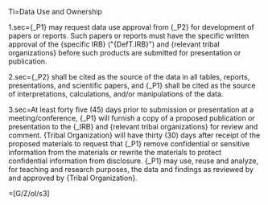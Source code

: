 Ti=Data Use and Ownership

1.sec={_P1} may request data use approval from {_P2} for development of papers or reports.  Such papers or reports must have the specific written approval of the {specific IRB} ("{DefT.IRB}") and {relevant tribal organizations} before such products are submitted for presentation or publication.

2.sec={_P2} shall be cited as the source of the data in all tables, reports, presentations, and scientific papers, and {_P1} shall be cited as the source of interpretations, calculations, and/or manipulations of the data.

3.sec=At least forty five (45) days prior to submission or presentation at a meeting/conference, {_P1} will furnish a copy of a proposed publication or presentation to the {_IRB} and {relevant tribal organizations} for review and comment.  {Tribal Organization} will have thirty (30) days after receipt of the proposed materials to request that {_P1} remove confidential or sensitive information from the materials or rewrite the materials to protect confidential information from disclosure. {_P1} may use, reuse and analyze, for teaching and research purposes, the data and findings as reviewed by and approved by {Tribal Organization}.

=[G/Z/ol/s3]
